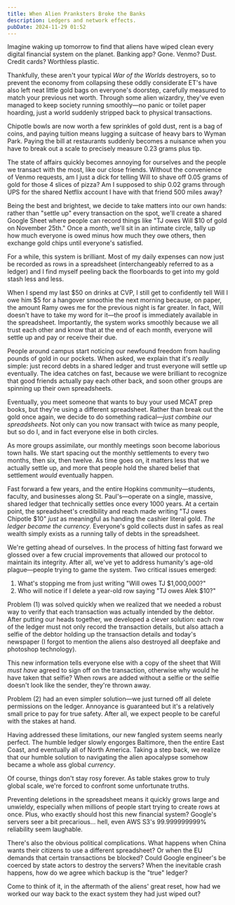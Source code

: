 ```yaml
---
title: When Alien Pranksters Broke the Banks
description: Ledgers and network effects.
pubDate: 2024-11-29 01:52
---
```


Imagine waking up tomorrow to find that aliens have wiped clean every digital financial system on the planet. Banking app? Gone. Venmo? Dust. Credit cards? Worthless plastic.

Thankfully, these aren't your typical _War of the Worlds_ destroyers, so to prevent the economy from collapsing these oddly considerate ET's have also left neat little gold bags on everyone's doorstep, carefully measured to match your previous net worth. Through some alien wizardry, they've even managed to keep society running smoothly—no panic or toilet paper hoarding, just a world suddenly stripped back to physical transactions.

Chipotle bowls are now worth a few sprinkles of gold dust, rent is a bag of coins, and paying tuition means lugging a suitcase of heavy bars to Wyman Park. Paying the bill at restaurants suddenly becomes a nuisance when you have to break out a scale to precisely measure 0.23 grams plus tip.

The state of affairs quickly becomes annoying for ourselves and the people we transact with the most, like our close friends. Without the convenience of Venmo requests, am I just a dick for telling Will to shave off 0.05 grams of gold for those 4 slices of pizza? Am I supposed to ship 0.02 grams through UPS for the shared Netflix account I have with that friend 500 miles away?

Being the best and brightest, we decide to take matters into our own hands: rather than "settle up" every transaction on the spot, we'll create a shared Google Sheet where people can record things like "TJ owes Will $10 of gold on November 25th." Once a month, we'll sit in an intimate circle, tally up how much everyone is owed minus how much they owe others, then exchange gold chips until everyone's satisfied.

For a while, this system is brilliant. Most of my daily expenses can now just be recorded as rows in a spreadsheet (interchangeably referred to as a ledger) and I find myself peeling back the floorboards to get into my gold stash less and less.

When I spend my last \$50 on drinks at CVP, I still get to confidently tell Will I owe him \$5 for a hangover smoothie the next morning because, on paper, the amount Ramy owes me for the previous night is far greater. In fact, Will doesn't have to take my word for it—the proof is immediately available in the spreadsheet. Importantly, the system works smoothly because we all trust each other and know that at the end of each month, everyone will settle up and pay or receive their due.

People around campus start noticing our newfound freedom from hauling pounds of gold in our pockets. When asked, we explain that it's _really_ simple: just record debts in a shared ledger and trust everyone will settle up eventually. The idea catches on fast, because we were brilliant to recognize that good friends actually pay each other back, and soon other groups are spinning up their own spreadsheets.

Eventually, you meet someone that wants to buy your used MCAT prep books, but they're using a different spreadsheet. Rather than break out the gold once again, we decide to do something radical—_just combine our spreadsheets_. Not only can you now transact with twice as many people, but so do I, and in fact everyone else in both circles.

As more groups assimilate, our monthly meetings soon become laborious town halls. We start spacing out the monthly settlements to every two months, then six, then twelve. As time goes on, it matters less that we actually settle up, and more that people hold the shared belief that settlement _would_ eventually happen.

Fast forward a few years, and the entire Hopkins community—students, faculty, and businesses along St. Paul's—operate on a single, massive, shared ledger that technically settles once every 1000 years. At a certain point, the spreadsheet's credibility and reach made writing "TJ owes Chipotle $10" _just_ as meaningful as handing the cashier literal gold. _The ledger became the currency_. Everyone's gold collects dust in safes as real wealth simply exists as a running tally of debts in the spreadsheet.

We're getting ahead of ourselves. In the process of hitting fast forward we glossed over a few crucial improvements that allowed our protocol to maintain its integrity. After all, we've yet to address humanity's age-old plague—people trying to game the system. Two critical issues emerged:
1. What's stopping me from just writing "Will owes TJ $1,000,000?"
2. Who will notice if I delete a year-old row saying "TJ owes Alek $10?"

Problem (1) was solved quickly when we realized that we needed a robust way to verify that each transaction was actually intended by the debtor. After putting our heads together, we developed a clever solution: each row of the ledger must not only record the transaction details, but also attach a selfie of the debtor holding up the transaction details and today's newspaper (I forgot to mention the aliens also destroyed all deepfake and photoshop technology).

This new information tells everyone else with a copy of the sheet that Will _must have_ agreed to sign off on the transaction, otherwise why would he have taken that selfie? When rows are added without a selfie or the selfie doesn't look like the sender, they're thrown away.

Problem (2) had an even simpler solution—we just turned off all delete permissions on the ledger. Annoyance is guaranteed but it's a relatively small price to pay for true safety. After all, we expect people to be careful with the stakes at hand.

Having addressed these limitations, our new fangled system seems nearly perfect. The humble ledger slowly engorges Baltimore, then the entire East Coast, and eventually all of North America. Taking a step back, we realize that our humble solution to navigating the alien apocalypse somehow became a whole ass global _currency_.

Of course, things don't stay rosy forever. As table stakes grow to truly global scale, we're forced to confront some unfortunate truths.

Preventing deletions in the spreadsheet means it quickly grows large and unwieldy, especially when millions of people start trying to create rows at once. Plus, who exactly should host this new financial system? Google's servers seer a bit precarious... hell, even AWS S3's 99.999999999% reliability seem laughable.

There's also the obvious political complications. What happens when China wants their citizens to use a different spreadsheet? Or when the EU demands that certain transactions be blocked? Could Google engineer's be coerced by state actors to destroy the servers? When the inevitable crash happens, how do we agree which backup is the "true" ledger?

Come to think of it, in the aftermath of the aliens' great reset, how had we worked our way back to the exact system they had just wiped out?

